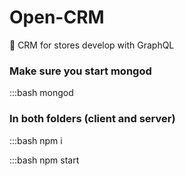 # Open-CRM
📖 CRM for stores develop with GraphQL

### Make sure you start mongod
 :::bash
mongod

### In both folders (client and server)

 :::bash
npm i

 :::bash
npm start